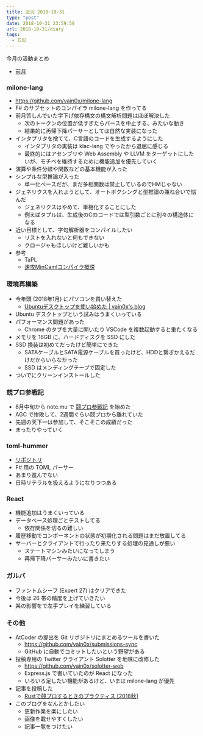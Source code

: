 ```yaml
---
title: 近況 2018-10-31
type: "post"
date: 2018-10-31 23:59:59
url: 2018-10-31/diary
tags:
  - 日記
---
```


今月の活動まとめ

<!--more-->

- [前月](https://vain0x.github.io/blog/2018-09-30/diary/)

### milone-lang

- https://github.com/vain0x/milone-lang
- F# のサブセットのコンパイラ milone-lang を作ってる
- 前月苦しんでいた字下げ依存構文の構文解析問題はほぼ解決した
    - 次のトークンの位置が低すぎたらパースを中止する、みたいな動き
    - 結果的に再帰下降パーサーとしては自然な実装になった
- インタプリタを捨てて、C言語のコードを生成するようにした
    - インタプリタの実装は klac-lang でやったから退屈に感じる
    - 最終的にはアセンブリや Web Assembly や LLVM をターゲットにしたいが、モチベを維持するために機能追加を優先していく
- 演算や条件分岐や関数などの基本機能が入った
- シンプルな型推論が入った
    - 単一化ベースだが、まだ多相関数は禁止しているのでHMじゃない
- ジェネリクスを入れようとして、オートボクシングと型推論の兼ね合いで悩んだ
    - ジェネリクスはやめて、単相化することにした
    - 例えばタプルは、生成後のCのコードでは型引数ごとに別々の構造体になる
- 近い目標として、字句解析器をコンパイルしたい
    - リストを入れないと何もできない
    - クロージャもほしいけど難しいかも
- 参考
    - TaPL
    - [速攻MinCamlコンパイラ概説](http://esumii.github.io/min-caml/)

### 環境再構築

- 今年頭 (2018年1月) にパソコンを買い替えた
    - [Ubuntuデスクトップを使い始めた | vain0x's blog](https://vain0x.github.io/blog/2018-01-28/new-to-ubuntu/)
- Ubuntu デスクトップという試みはうまくいっている
- パフォーマンス問題があった
    - Chrome のタブを大量に開いたり VSCode を複数起動すると重たくなる
- メモリを 16GB に、ハードディスクを SSD にした
- SSD 換装は初めてだったけど簡単にできた
    - SATAケーブルとSATA電源ケーブルを買ったけど、HDDと繋ぎかえるだけだからいらなかった
    - SSD はメンディングテープで固定した
- ついでにクリーンインストールした

### 競プロ参戦記

- 8月中旬から note.mu で [競プロ参戦記](https://note.mu/vain0x/m/m9aa8513f4e97) を始めた
- AGC で惨敗して、2週間ぐらい競プロから離れていた
- 先週の天下一は参加して、そこそこの成績だった
- まったりやっていく

### toml-hummer

- [リポジトリ](https://github.com/vain0x/playground/tree/4cafe15dd57d0df68c8bc9c8864b6f6fcf7dbba5/2018-09-14-toml-hammer)
- F# 用の TOML パーサー
- あまり進んでない
- 日時リテラルを扱えるようになりつつある

### React

- 機能追加はうまくいっている
- データベース処理ごとテストしてる
    - 依存関係を切るの難しい
- 履歴移動でコンポーネントの状態が初期化される問題はまだ放置してる
- サーバーとクライアントで行ったり来たりする処理の見通しが悪い
    - ステートマシンみたいになってしまう
    - 再帰下降パーサーみたいに書きたい

### ガルパ

- ファントムシーフ (Expert 27) はクリアできた
- 今後は 26 帯の精度を上げていきたい
- 某の影響をで左手プレイを練習している

### その他

- AtCoder の提出を Git リポジトリにまとめるツールを書いた
    - https://github.com/vain0x/submissions-sync
    - GitHub に自動でコミットしたいという野望がある
- 投稿専用の Twitter クライアント Solotter を地味に改修した
    - https://github.com/vain0x/solotter-web
    - Express.js で書いていたのが React になった
    - いろいろ足したい機能があるけど、いまは milone-lang が優先
- 記事を投稿した
    - [Rustで競プロするときのプラクティス \[2018秋\]](https://vain0x.github.io/blog/2018-10-07/rust-procon/)
- このブログをなんとかしたい
    - 更新作業を楽にしたい
    - 画像を載せやすくしたい
    - 記事一覧をつけたい
